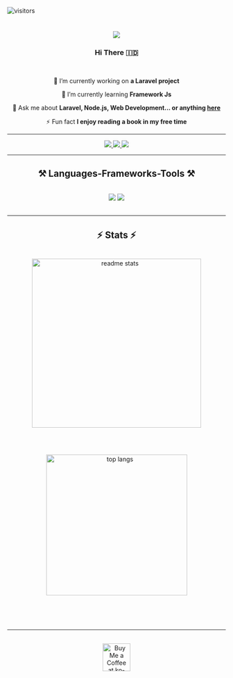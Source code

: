 ![visitors](https://visitor-badge.laobi.icu/badge?page_id=Hammam-GNF.Hammam-GNF)

<h1 align="center">
    <img src="https://readme-typing-svg.herokuapp.com/?font=Righteous&size=35&center=true&vCenter=true&width=500&height=70&duration=4000&lines=Hi+There!+👋;+I'm+Hammam+Ghina+Nur+Fauzi!;" />
</h1>

<h3 align="center">Hi There 🇮🇩</h3>

<br/>

<div align="center">
 
 🔭 I’m currently working on **a Laravel project**
 
 🌱 I’m currently learning **Framework Js**

💬 Ask me about **Laravel, Node.js, Web Development... or anything [here](https://github.com/Hammam-GNF/Hammam-GNF/issues)**

⚡ Fun fact **I enjoy reading a book in my free time**

</div>
 <hr/>

<div align="center"> 
  <a href="mailto:hammamgonjil@gmail.com">
    <img src="https://img.shields.io/badge/Gmail-333333?style=for-the-badge&logo=gmail&logoColor=red" />
  </a>
  <a href="https://linkedin.com/in/hammamghinanurfauzi" target="_blank">
    <img src="https://img.shields.io/badge/LinkedIn-0077B5?style=for-the-badge&logo=linkedin&logoColor=white" target="_blank" />
  </a>
  <a href="https://Hammam-GNF.github.io" target="_blank">
     <img src="https://img.shields.io/badge/Portfolio-FF5722?style=for-the-badge&logo=todoist&logoColor=white" target="_blank" />
  </a>
</div>

<hr/>
 
<h2 align="center">⚒️ Languages-Frameworks-Tools ⚒️</h2>
<br/>
<div align="center">
    <img src="https://skillicons.dev/icons?i=laravel,php,html,css,tailwind,bootstrap,js,git,github,vscode,mysql,python" />
    <img src="https://skillicons.dev/icons?i=nodejs,react,figma" /><br>
</div>

<br/>

<hr/>

<h2 align="center">⚡ Stats ⚡</h2>
<br>
<div align=center>
  <img width=390 src="https://github-readme-stats.vercel.app/api?username=Hammam-GNF&count_private=true&show_icons=true&theme=react&rank_icon=github&border_radius=10" alt="readme stats" />

  <br/><br/>

  <img width=325 align="center" src="https://github-readme-stats.vercel.app/api/top-langs/?username=Hammam-GNF&hide=HTML&langs_count=8&layout=compact&theme=react&border_radius=10&size_weight=0.5&count_weight=0.5&exclude_repo=github-readme-stats" alt="top langs" />
</div>
<br/>

<br/><br/>

<hr/>

<br/>

<div align="center">
<a href='https://ko-fi.com/hammamgnf' target='_blank'><img height='64' style='border:0px;height:64px;' src='https://storage.ko-fi.com/cdn/kofi1.png?v=3' border='0' alt='Buy Me a Coffee at ko-fi.com' /></a>
</div>

<br/>
